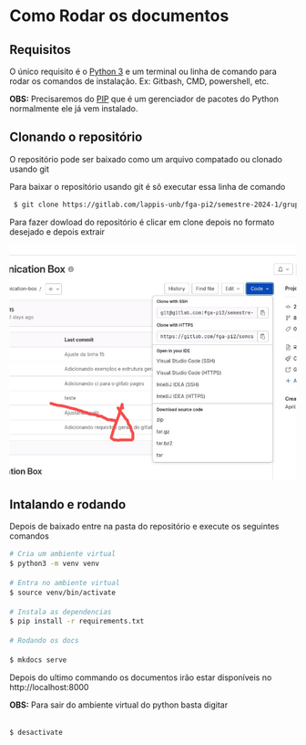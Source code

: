 # Como Rodar os documentos

## Requisitos
O único requisito é o [Python 3](https://www.python.org/downloads/) e um terminal ou linha de comando para rodar os comandos de instalação. Ex: Gitbash, CMD, powershell, etc.

**OBS:** Precisaremos do [PIP](https://pip.pypa.io/en/stable/installation/) que é um gerenciador de pacotes do Python normalmente ele já vem instalado.

## Clonando o repositório

O repositório pode ser baixado como um arquivo compatado ou clonado usando git

Para baixar o repositório usando git é sõ executar essa linha de comando

```bash
 $ git clone https://gitlab.com/lappis-unb/fga-pi2/semestre-2024-1/grupo-08/scanpoint.git
```

Para fazer dowload do repositório é clicar em clone depois no formato desejado e depois extrair

![Imagem do local do download](./docs/assets/download-section-gitlab.jpeg)


## Intalando e rodando

Depois de baixado entre na pasta do repositório e execute os seguintes comandos

```bash
# Cria um ambiente virtual
$ python3 -m venv venv

# Entra no ambiente virtual
$ source venv/bin/activate

# Instala as dependencias
$ pip install -r requirements.txt

# Rodando os docs

$ mkdocs serve

```
 Depois do ultimo commando os documentos irão estar disponíveis no http://localhost:8000

**OBS:** Para sair do ambiente virtual do python basta digitar
```bash

$ desactivate 

```